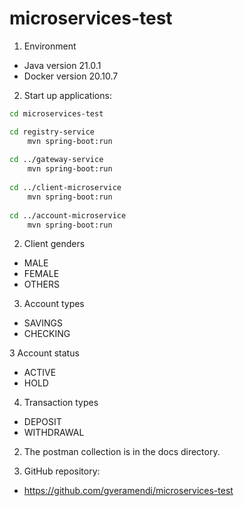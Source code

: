# microservices-test

1. Environment
- Java version 21.0.1
- Docker version 20.10.7

2. Start up applications:
```sh
cd microservices-test

cd registry-service
    mvn spring-boot:run
    
cd ../gateway-service
    mvn spring-boot:run
    
cd ../client-microservice
    mvn spring-boot:run
    
cd ../account-microservice
    mvn spring-boot:run
```

2. Client genders
- MALE
- FEMALE
- OTHERS

3. Account types
- SAVINGS
- CHECKING

3 Account status
- ACTIVE
- HOLD

4. Transaction types
- DEPOSIT
- WITHDRAWAL

2. The postman collection is in the docs directory.


3. GitHub repository:
- https://github.com/gveramendi/microservices-test
